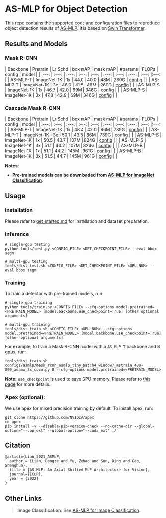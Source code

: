 # AS-MLP for Object Detection

This repo contains the supported code and configuration files to reproduce object detection results of [AS-MLP](https://arxiv.org/pdf/2107.08391.pdf). It is based on [Swin Transformer](https://github.com/SwinTransformer/Swin-Transformer-Object-Detection).


## Results and Models

### Mask R-CNN

| Backbone | Pretrain | Lr Schd | box mAP | mask mAP | #params | FLOPs | config | model |
| :---: | :---: | :---: | :---: | :---: | :---: | :---: | :---: | :---: |:---: |
| AS-MLP-T | ImageNet-1K | 1x | 44.0 | 40.0 | 48M | 260G | [config](configs/asmlp/mask_rcnn_asmlp_tiny_patch4_window7_mstrain_480-800_adamw_1x_coco.py) |  |
| AS-MLP-T | ImageNet-1K | 3x | 46.0 | 41.5 | 48M | 260G | [config](configs/asmlp/mask_rcnn_asmlp_tiny_patch4_window7_mstrain_480-800_adamw_3x_coco.py) |  |
| AS-MLP-S | ImageNet-1K | 1x | 46.7 | 42.0 | 69M | 346G | [config](configs/asmlp/mask_rcnn_asmlp_small_patch4_window7_mstrain_480-800_adamw_1x_coco.py) |  |
| AS-MLP-S | ImageNet-1K | 3x | 47.8 | 42.9 | 69M | 346G | [config](configs/asmlp/mask_rcnn_asmlp_small_patch4_window7_mstrain_480-800_adamw_3x_coco.py) |  |

### Cascade Mask R-CNN

| Backbone | Pretrain | Lr Schd | box mAP | mask mAP | #params | FLOPs | config  | model |
| :---: | :---: | :---: | :---: | :---: | :---: | :---: | :---: | :---: |:---: |
| AS-MLP-T | ImageNet-1K | 1x | 48.4 | 42.0 | 86M | 739G | [config](configs/asmlp/cascade_mask_rcnn_asmlp_tiny_patch4_window7_mstrain_480-800_giou_4conv1f_adamw_1x_coco.py) |  |
| AS-MLP-T | ImageNet-1K | 3x | 50.1 | 43.5 | 86M | 739G | [config](configs/asmlp/cascade_mask_rcnn_asmlp_tiny_patch4_window7_mstrain_480-800_giou_4conv1f_adamw_3x_coco.py) | |
| AS-MLP-S | ImageNet-1K | 1x | 50.5 | 43.7 | 107M | 824G | [config](configs/asmlp/cascade_mask_rcnn_asmlp_small_patch4_window7_mstrain_480-800_giou_4conv1f_adamw_1x_coco.py) |  |
| AS-MLP-S | ImageNet-1K | 3x | 51.1 | 44.2 | 107M | 824G | [config](configs/asmlp/cascade_mask_rcnn_asmlp_small_patch4_window7_mstrain_480-800_giou_4conv1f_adamw_3x_coco.py) |  |
| AS-MLP-B | ImageNet-1K | 1x | 51.1 | 44.2 | 145M | 961G | [config](configs/asmlp/cascade_mask_rcnn_asmlp_base_patch4_window7_mstrain_480-800_giou_4conv1f_adamw_1x_coco.py) |  |
| AS-MLP-B | ImageNet-1K | 3x | 51.5 | 44.7 | 145M | 961G | [config](configs/asmlp/cascade_mask_rcnn_asmlp_base_patch4_window7_mstrain_480-800_giou_4conv1f_adamw_3x_coco.py) |  |


**Notes**: 

- **Pre-trained models can be downloaded from [AS-MLP for ImageNet Classification](https://github.com/svip-lab/AS-MLP)**.


## Usage

### Installation

Please refer to [get_started.md](https://github.com/open-mmlab/mmdetection/blob/master/docs/en/get_started.md) for installation and dataset preparation.

### Inference
```
# single-gpu testing
python tools/test.py <CONFIG_FILE> <DET_CHECKPOINT_FILE> --eval bbox segm

# multi-gpu testing
tools/dist_test.sh <CONFIG_FILE> <DET_CHECKPOINT_FILE> <GPU_NUM> --eval bbox segm
```

### Training

To train a detector with pre-trained models, run:
```
# single-gpu training
python tools/train.py <CONFIG_FILE> --cfg-options model.pretrained=<PRETRAIN_MODEL> [model.backbone.use_checkpoint=True] [other optional arguments]

# multi-gpu training
tools/dist_train.sh <CONFIG_FILE> <GPU_NUM> --cfg-options model.pretrained=<PRETRAIN_MODEL> [model.backbone.use_checkpoint=True] [other optional arguments] 
```
For example, to train a Mask R-CNN model with a `AS-MLP-T` backbone and 8 gpus, run:
```
tools/dist_train.sh configs/asmlp/mask_rcnn_asmlp_tiny_patch4_window7_mstrain_480-800_adamw_3x_coco.py 8 --cfg-options model.pretrained=<PRETRAIN_MODEL> 
```

**Note:** `use_checkpoint` is used to save GPU memory. Please refer to [this page](https://pytorch.org/docs/stable/checkpoint.html) for more details.


### Apex (optional):
We use apex for mixed precision training by default. To install apex, run:
```
git clone https://github.com/NVIDIA/apex
cd apex
pip install -v --disable-pip-version-check --no-cache-dir --global-option="--cpp_ext" --global-option="--cuda_ext" ./
```

## Citation
```
@article{Lian_2021_ASMLP,
  author = {Lian, Dongze and Yu, Zehao and Sun, Xing and Gao, Shenghua},
  title = {AS-MLP: An Axial Shifted MLP Architecture for Vision},
  journal={ICLR},
  year = {2022}
}
```

## Other Links

> **Image Classification**: See [AS-MLP for Image Classification](https://github.com/svip-lab/AS-MLP).



